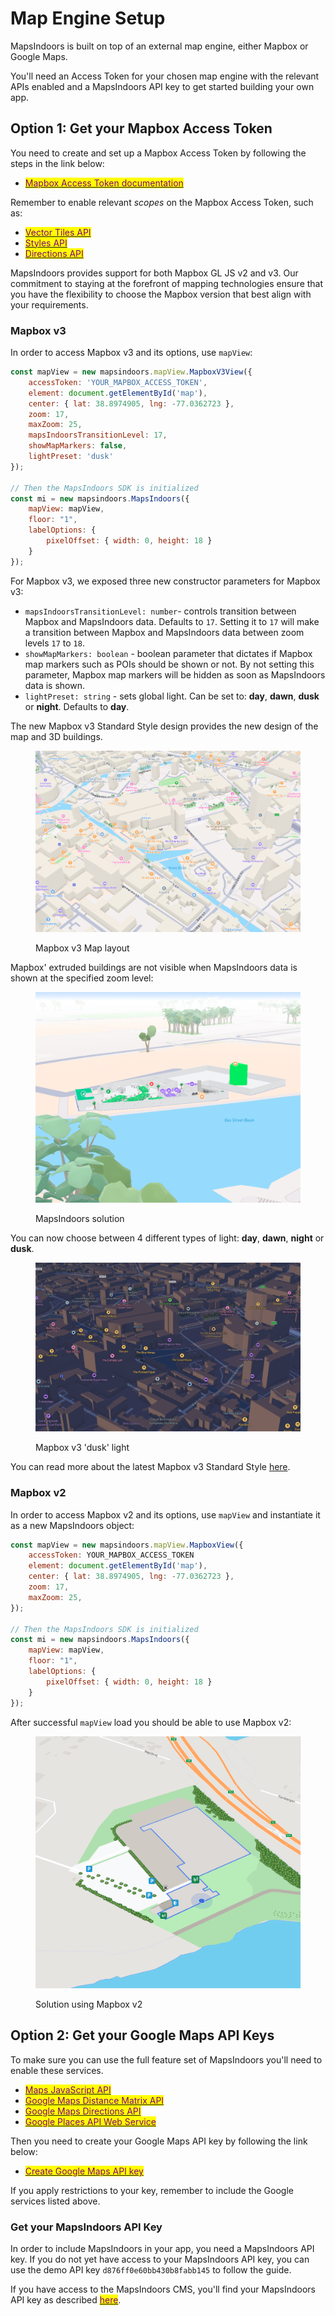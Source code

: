 # Map Engine Setup

MapsIndoors is built on top of an external map engine, either Mapbox or Google Maps.&#x20;

You'll need an Access Token for your chosen map engine with the relevant APIs enabled and a MapsIndoors API key to get started building your own app.

## Option 1: Get your Mapbox Access Token[​](https://docs.mapsindoors.com/getting-started/web/prerequisites#option-2-get-your-mapbox-access-token) <a href="#option-1-get-your-google-maps-api-keys" id="option-1-get-your-google-maps-api-keys"></a>

You need to create and set up a Mapbox Access Token by following the steps in the link below:

* [<mark style="color:purple;">Mapbox Access Token documentation</mark>](https://docs.mapbox.com/help/getting-started/access-tokens/)

Remember to enable relevant _scopes_ on the Mapbox Access Token, such as:

* [<mark style="color:purple;">Vector Tiles API</mark>](https://docs.mapbox.com/api/maps/vector-tiles/)
* [<mark style="color:purple;">Styles API</mark>](https://docs.mapbox.com/api/maps/styles/)
* [<mark style="color:purple;">Directions API</mark>](https://docs.mapbox.com/api/navigation/directions/)

MapsIndoors provides support for both Mapbox GL JS v2 and v3. Our commitment to staying at the forefront of mapping technologies ensure that you have the flexibility to choose the Mapbox version that best align with your requirements.

### Mapbox v3

In order to access Mapbox v3 and its options, use `mapView`:&#x20;

```javascript
const mapView = new mapsindoors.mapView.MapboxV3View({
    accessToken: 'YOUR_MAPBOX_ACCESS_TOKEN',
    element: document.getElementById('map'),
    center: { lat: 38.8974905, lng: -77.0362723 },
    zoom: 17,
    maxZoom: 25,
    mapsIndoorsTransitionLevel: 17,
    showMapMarkers: false,
    lightPreset: 'dusk'
});

// Then the MapsIndoors SDK is initialized
const mi = new mapsindoors.MapsIndoors({
    mapView: mapView,
    floor: "1",
    labelOptions: {
        pixelOffset: { width: 0, height: 18 }
    }
});
```

For Mapbox v3, we exposed three new constructor parameters for Mapbox v3:&#x20;

* `mapsIndoorsTransitionLevel: number`- controls transition between Mapbox and MapsIndoors data. Defaults to `17`. Setting it to `17` will make a transition between Mapbox and MapsIndoors data between zoom levels `17` to `18`.
* `showMapMarkers: boolean` - boolean parameter that dictates if Mapbox map markers such as POIs should be shown or not.  By not setting this parameter, Mapbox map markers will be hidden as soon as MapsIndoors data is shown.
* `lightPreset: string` - sets global light. Can be set to: **day**, **dawn**, **dusk** or **night**. Defaults to **day**.

The new Mapbox v3 Standard Style design provides the new design of the map and 3D buildings.

<figure><img src="../../../.gitbook/assets/Screenshot 2023-11-14 at 13.15.21.png" alt=""><figcaption><p>Mapbox v3 Map layout</p></figcaption></figure>

Mapbox' extruded buildings are not visible when MapsIndoors data is shown at the specified zoom level:

<figure><img src="../../../.gitbook/assets/Screenshot 2023-11-14 at 13.16.34.png" alt=""><figcaption><p>MapsIndoors solution</p></figcaption></figure>

You can now choose between 4 different types of light: **day**, **dawn**, **night** or **dusk**.

<figure><img src="../../../.gitbook/assets/Screenshot 2023-11-14 at 13.22.52.png" alt=""><figcaption><p>Mapbox v3 'dusk' light</p></figcaption></figure>

You can read more about the latest Mapbox v3 Standard Style [here](https://www.mapbox.com/blog/standard-core-style).

### Mapbox v2

In order to access Mapbox v2 and its options, use `mapView` and instantiate it as a new MapsIndoors object:

```javascript
const mapView = new mapsindoors.mapView.MapboxView({
    accessToken: YOUR_MAPBOX_ACCESS_TOKEN
    element: document.getElementById('map'),
    center: { lat: 38.8974905, lng: -77.0362723 },
    zoom: 17,
    maxZoom: 25,
});

// Then the MapsIndoors SDK is initialized
const mi = new mapsindoors.MapsIndoors({
    mapView: mapView,
    floor: "1",
    labelOptions: {
        pixelOffset: { width: 0, height: 18 }
    }
});
```

After successful `mapView` load you should be able to use Mapbox v2:

<figure><img src="../../../.gitbook/assets/image (18).png" alt=""><figcaption><p>Solution using Mapbox v2</p></figcaption></figure>

## Option 2: Get your Google Maps API Keys[​](https://docs.mapsindoors.com/getting-started/web/prerequisites#option-1-get-your-google-maps-api-keys) <a href="#option-1-get-your-google-maps-api-keys" id="option-1-get-your-google-maps-api-keys"></a>

To make sure you can use the full feature set of MapsIndoors you'll need to enable these services.&#x20;

* [<mark style="color:purple;">Maps JavaScript API</mark>](https://console.cloud.google.com/apis/library/maps-backend.googleapis.com)
* [<mark style="color:purple;">Google Maps Distance Matrix API</mark>](https://console.cloud.google.com/apis/library/distance-matrix-backend.googleapis.com)
* [<mark style="color:purple;">Google Maps Directions API</mark>](https://console.cloud.google.com/apis/library/directions-backend.googleapis.com)
* [<mark style="color:purple;">Google Places API Web Service</mark>](https://console.cloud.google.com/apis/library/places-backend.googleapis.com)

Then you need to create your Google Maps API key by following the link below:

* [<mark style="color:purple;">Create Google Maps API key</mark>](https://developers.google.com/maps/documentation/javascript/get-api-key)&#x20;

If you apply restrictions to your key, remember to include the Google services listed above.

### Get your MapsIndoors API Key[​](https://docs.mapsindoors.com/getting-started/web/prerequisites#get-your-mapsindoors-api-key) <a href="#get-your-mapsindoors-api-key" id="get-your-mapsindoors-api-key"></a>

In order to include MapsIndoors in your app, you need a MapsIndoors API key. If you do not yet have access to your MapsIndoors API key, you can use the demo API key `d876ff0e60bb430b8fabb145` to follow the guide.

If you have access to the MapsIndoors CMS, you'll find your MapsIndoors API key as described [<mark style="color:purple;">here</mark>](../../../products/cms/interface-overview.md#api-keys).&#x20;

[\
](https://docs.mapsindoors.com/getting-started/web/)
